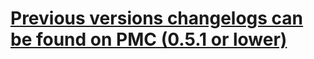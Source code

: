 # [Previous versions changelogs can be found on PMC (0.5.1 or lower)](https://www.planetminecraft.com/mod/naruto-mod-1750133/#update_logs)
